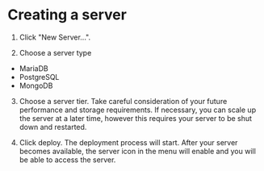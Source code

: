 # Creating a server

1. Click "New Server...".

2. Choose a server type
  * MariaDB
  * PostgreSQL
  * MongoDB
  
3. Choose a server tier. Take careful consideration of your future performance and storage requirements. If necessary, you can scale up the server at a later time, however this requires your server to be shut down and restarted.

4. Click deploy. The deployment process will start. After your server becomes available, the server icon in the menu will enable and you will be able to access the server.
